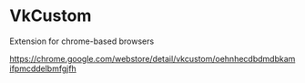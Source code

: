 # VkCustom
Extension for chrome-based browsers

https://chrome.google.com/webstore/detail/vkcustom/oehnhecdbdmdbkamifpmcddelbmfgjfh
